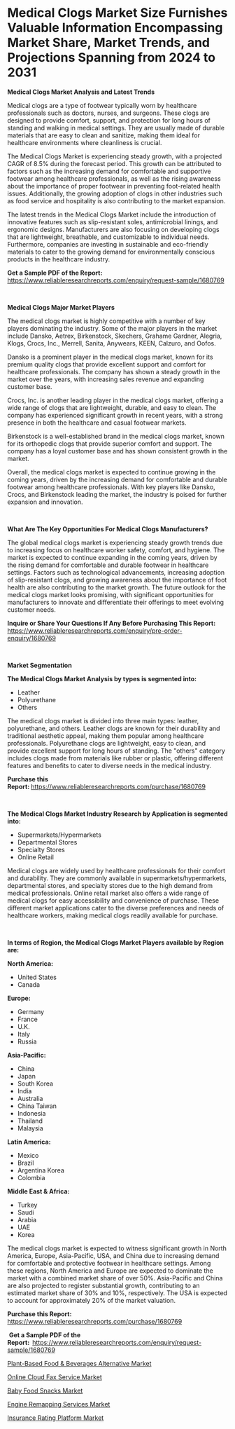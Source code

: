 <p><h1>Medical Clogs Market Size Furnishes Valuable Information Encompassing Market Share, Market Trends, and Projections Spanning from 2024 to 2031</h1></p><p><strong>Medical Clogs Market Analysis and Latest Trends</strong></p>
<p><p>Medical clogs are a type of footwear typically worn by healthcare professionals such as doctors, nurses, and surgeons. These clogs are designed to provide comfort, support, and protection for long hours of standing and walking in medical settings. They are usually made of durable materials that are easy to clean and sanitize, making them ideal for healthcare environments where cleanliness is crucial.</p><p>The Medical Clogs Market is experiencing steady growth, with a projected CAGR of 8.5% during the forecast period. This growth can be attributed to factors such as the increasing demand for comfortable and supportive footwear among healthcare professionals, as well as the rising awareness about the importance of proper footwear in preventing foot-related health issues. Additionally, the growing adoption of clogs in other industries such as food service and hospitality is also contributing to the market expansion.</p><p>The latest trends in the Medical Clogs Market include the introduction of innovative features such as slip-resistant soles, antimicrobial linings, and ergonomic designs. Manufacturers are also focusing on developing clogs that are lightweight, breathable, and customizable to individual needs. Furthermore, companies are investing in sustainable and eco-friendly materials to cater to the growing demand for environmentally conscious products in the healthcare industry.</p></p>
<p><strong>Get a Sample PDF of the Report:&nbsp;</strong> <a href="https://www.reliableresearchreports.com/enquiry/request-sample/1680769">https://www.reliableresearchreports.com/enquiry/request-sample/1680769</a></p>
<p>&nbsp;</p>
<p><strong>Medical Clogs Major Market Players</strong></p>
<p><p>The medical clogs market is highly competitive with a number of key players dominating the industry. Some of the major players in the market include Dansko, Aetrex, Birkenstock, Skechers, Grahame Gardner, Alegria, Klogs, Crocs, Inc., Merrell, Sanita, Anywears, KEEN, Calzuro, and Oofos.</p><p>Dansko is a prominent player in the medical clogs market, known for its premium quality clogs that provide excellent support and comfort for healthcare professionals. The company has shown a steady growth in the market over the years, with increasing sales revenue and expanding customer base.</p><p>Crocs, Inc. is another leading player in the medical clogs market, offering a wide range of clogs that are lightweight, durable, and easy to clean. The company has experienced significant growth in recent years, with a strong presence in both the healthcare and casual footwear markets.</p><p>Birkenstock is a well-established brand in the medical clogs market, known for its orthopedic clogs that provide superior comfort and support. The company has a loyal customer base and has shown consistent growth in the market.</p><p>Overall, the medical clogs market is expected to continue growing in the coming years, driven by the increasing demand for comfortable and durable footwear among healthcare professionals. With key players like Dansko, Crocs, and Birkenstock leading the market, the industry is poised for further expansion and innovation.</p></p>
<p>&nbsp;</p>
<p><strong>What Are The Key Opportunities For Medical Clogs Manufacturers?</strong></p>
<p><p>The global medical clogs market is experiencing steady growth trends due to increasing focus on healthcare worker safety, comfort, and hygiene. The market is expected to continue expanding in the coming years, driven by the rising demand for comfortable and durable footwear in healthcare settings. Factors such as technological advancements, increasing adoption of slip-resistant clogs, and growing awareness about the importance of foot health are also contributing to the market growth. The future outlook for the medical clogs market looks promising, with significant opportunities for manufacturers to innovate and differentiate their offerings to meet evolving customer needs.</p></p>
<p><strong>Inquire or Share Your Questions If Any Before Purchasing This Report:</strong> <a href="https://www.reliableresearchreports.com/enquiry/pre-order-enquiry/1680769">https://www.reliableresearchreports.com/enquiry/pre-order-enquiry/1680769</a></p>
<p>&nbsp;</p>
<p><strong>Market Segmentation</strong></p>
<p><strong>The Medical Clogs Market Analysis by types is segmented into:</strong></p>
<p><ul><li>Leather</li><li>Polyurethane</li><li>Others</li></ul></p>
<p><p>The medical clogs market is divided into three main types: leather, polyurethane, and others. Leather clogs are known for their durability and traditional aesthetic appeal, making them popular among healthcare professionals. Polyurethane clogs are lightweight, easy to clean, and provide excellent support for long hours of standing. The "others" category includes clogs made from materials like rubber or plastic, offering different features and benefits to cater to diverse needs in the medical industry.</p></p>
<p><strong>Purchase this Report:&nbsp;</strong><a href="https://www.reliableresearchreports.com/purchase/1680769">https://www.reliableresearchreports.com/purchase/1680769</a></p>
<p>&nbsp;</p>
<p><strong>The Medical Clogs Market Industry Research by Application is segmented into:</strong></p>
<p><ul><li>Supermarkets/Hypermarkets</li><li>Departmental Stores</li><li>Specialty Stores</li><li>Online Retail</li></ul></p>
<p><p>Medical clogs are widely used by healthcare professionals for their comfort and durability. They are commonly available in supermarkets/hypermarkets, departmental stores, and specialty stores due to the high demand from medical professionals. Online retail market also offers a wide range of medical clogs for easy accessibility and convenience of purchase. These different market applications cater to the diverse preferences and needs of healthcare workers, making medical clogs readily available for purchase.</p></p>
<p>&nbsp;</p>
<p><strong>In terms of Region, the Medical Clogs Market Players available by Region are:</strong></p>
<p>
    <p> <strong> North America: </strong>
        <ul>
            <li>United States</li>
            <li>Canada</li>
        </ul>
        </p> 
    <p> <strong> Europe: </strong>
        <ul>
            <li>Germany</li>
            <li>France</li>
            <li>U.K.</li>
            <li>Italy</li>
            <li>Russia</li>
        </ul>
        </p> 
    <p> <strong> Asia-Pacific: </strong>
        <ul>
            <li>China</li>
            <li>Japan</li>
            <li>South Korea</li>
            <li>India</li>
            <li>Australia</li>
            <li>China Taiwan</li>
            <li>Indonesia</li>
            <li>Thailand</li>
            <li>Malaysia</li>
        </ul>
        </p> 
    <p> <strong> Latin America: </strong>
        <ul>
            <li>Mexico</li>
            <li>Brazil</li>
            <li>Argentina Korea</li>
            <li>Colombia</li>
        </ul>
        </p> 
    <p> <strong> Middle East & Africa: </strong>
        <ul>
            <li>Turkey</li>
            <li>Saudi</li>
            <li>Arabia</li>
            <li>UAE</li>
            <li>Korea</li>
        </ul>
    </p>
    </p>
<p><p>The medical clogs market is expected to witness significant growth in North America, Europe, Asia-Pacific, USA, and China due to increasing demand for comfortable and protective footwear in healthcare settings. Among these regions, North America and Europe are expected to dominate the market with a combined market share of over 50%. Asia-Pacific and China are also projected to register substantial growth, contributing to an estimated market share of 30% and 10%, respectively. The USA is expected to account for approximately 20% of the market valuation.</p></p>
<p><strong>Purchase this Report: </strong><a href="https://www.reliableresearchreports.com/purchase/1680769">https://www.reliableresearchreports.com/purchase/1680769</a></p>
<p>&nbsp;<strong>Get a Sample PDF of the Report:&nbsp;&nbsp;</strong><a href="https://www.reliableresearchreports.com/enquiry/request-sample/1680769">https://www.reliableresearchreports.com/enquiry/request-sample/1680769</a></p>
<p><strong></strong></p>
<p><p><a href="https://github.com/brenzgnarento/Market-Research-Report-List-1/blob/main/plant-based-food-beverages-alternative-market.md">Plant-Based Food & Beverages Alternative Market</a></p><p><a href="https://medium.com/@eltaroberts14/online-cloud-fax-service-market-report-reveals-the-latest-trends-and-growth-opportunities-of-this-b4da94ad2657">Online Cloud Fax Service Market</a></p><p><a href="https://github.com/jerrycopelandthomaswsqd8q/Market-Research-Report-List-1/blob/main/baby-food-snacks-market.md">Baby Food Snacks Market</a></p><p><a href="https://medium.com/@eltaroberts14/analyzing-engine-remapping-services-market-global-industry-perspective-and-forecast-2024-to-2031-deebcfebf9ef">Engine Remapping Services Market</a></p><p><a href="https://medium.com/@eltaroberts14/insurance-rating-platform-market-insights-into-market-cagr-market-trends-and-growth-strategies-cbdf778599cb">Insurance Rating Platform Market</a></p></p>